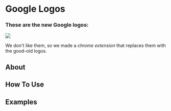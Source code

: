 # Google Logos 
### These are the new Google logos:
![](https://raw.githubusercontent.com/sharp30/Google-Logos/main/images/all_logos.jpeg)

We don't like them, so we made a *chrome extension* that replaces them with the good-old logos.
## About
## How To Use
## Examples
